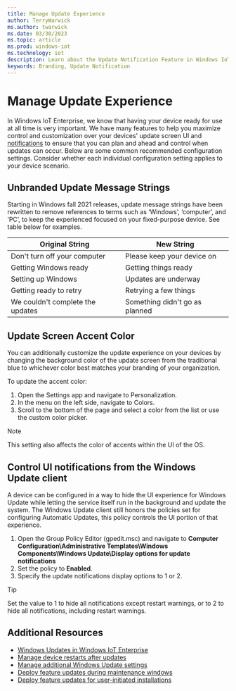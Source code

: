 ```yaml
---
title: Manage Update Experience
author: TerryWarwick
ms.author: twarwick
ms.date: 03/30/2023
ms.topic: article
ms.prod: windows-iot
ms.technology: iot
description: Learn about the Update Notification Feature in Windows IoT Enterprise.
keywords: Branding, Update Notification
---
```

# Manage Update Experience

In Windows IoT Enterprise, we know that having your device ready for use at all time is very important. We have many features to help you maximize control and customization over your devices' update screen UI and [notifications](/windows/deployment/update/waas-wu-settings#remove-access-to-use-all-windows-update-features) to ensure that you can plan and ahead and control when updates can occur. Below are some common recommended configuration settings. Consider whether each individual configuration setting applies to your device scenario.

## Unbranded Update Message Strings

Starting in Windows fall 2021 releases, update message strings have been rewritten to remove references to terms such as ‘Windows’, ‘computer’, and ‘PC’, to keep the experienced focused on your fixed-purpose device. See table below for examples.

| Original String | New String |
|-----------------|------------|
| Don't turn off your computer | Please keep your device on |
| Getting Windows ready | Getting things ready |
| Setting up Windows | Updates are underway |
| Getting ready to retry | Retrying a few things |
| We couldn't complete the updates | Something didn't go as planned |

## Update Screen Accent Color

You can additionally customize the update experience on your devices by changing the background color of the update screen from the traditional blue to whichever color best matches your branding of your organization.  

To update the accent color:

1. Open the Settings app and navigate to Personalization.
2. In the menu on the left side, navigate to Colors.
3. Scroll to the bottom of the page and select a color from the list or use the custom color picker.

> [!NOTE]
>
> This setting also affects the color of accents within the UI of the OS.

## Control UI notifications from the Windows Update client

A device can be configured in a way to hide the UI experience for Windows Update while letting the service itself run in the background and update the system. The Windows Update client still honors the policies set for configuring Automatic Updates, this policy controls the UI portion of that experience.

1. Open the Group Policy Editor (gpedit.msc) and navigate to **Computer Configuration\Administrative Templates\Windows Components\Windows Update\Display options for update notifications**
2. Set the policy to **Enabled**.
3. Specify the update notifications display options to 1 or 2.

> [!TIP]
>
> Set the value to 1 to hide all notifications except restart warnings, or to 2 to hide all notifications, including restart warnings.

## Additional Resources

* [Windows Updates in Windows IoT Enterprise](../OS-Features/Updates.md)
* [Manage device restarts after updates](/windows/deployment/update/waas-restart)
* [Manage additional Windows Update settings](/windows/deployment/update/waas-wu-settings)
* [Deploy feature updates during maintenance windows](/windows/deployment/update/feature-update-maintenance-window)
* [Deploy feature updates for user-initiated installations](/windows/deployment/update/feature-update-user-install)

